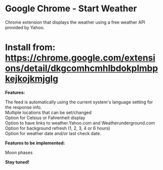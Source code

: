 # Google Chrome - Start Weather

Chrome extension that displays the weather using a free weather API provided by Yahoo.

# Install from: https://chrome.google.com/extensions/detail/dkgcomhcmhlbdokplmbpkejkojkmjglg

**Features:**

The feed is automatically using the current system's language setting for the response info.  
Multiple locations that can be set/changed  
Option for Celsius or Fahrenheit display  
Option to have links to weather.Yahoo.com and Weatherunderground.com  
Option for background refresh (1, 2, 3, 4 or 6 hours)  
Option for weather date and/or last check date.  

**Features to be implemented:**  

Moon phases

**Stay tuned!**
